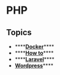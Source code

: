 # PHP

## Topics

* \*\*\*\*[**Docker**](docker.md)\*\*\*\*
* \*\*\*\*[**How to**](how-to.md)\*\*\*\*
* \*\*\*\*[**Laravel**](laravel.md)\*\*\*\*
* [**Wordpress**](wordpress/)\*\*\*\*

